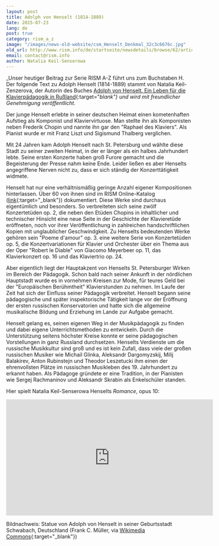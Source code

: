 ```yaml
---
layout: post
title: Adolph von Henselt (1814-1889)
date: 2015-07-23
lang: de
post: true
category: rism_a_z
image: "/images/news-old-website/csm_Henselt_Denkmal_32c3c6676c.jpg"
old_url: http://www.rism.info/de/startseite/newsdetails/browse/62/article/64/adolph-von-henselt-1814-1889.html
email: contact@rism.info
author: Natalia Keil-Senserowa
---
```



_Unser heutiger Beitrag zur Serie RISM A-Z führt uns zum Buchstaben H. Der folgende Text zu Adolph Henselt (1814-1889) stammt von Natalia Keil-Zenzerova, der Autorin des Buches [Adolph von Henselt. Ein Leben für die Klavierpädagogik in Rußland](http://www.peterlang.de/index.cfm?event=cmp.ccc.seitenstruktur.detailseiten&seitentyp=produkt&pk=37961&concordeid=53925){:target="_blank"} und wird mit freundlicher Genehmigung veröffentlicht._



Der junge Henselt erlebte in seiner deutschen Heimat einen kometenhaften Aufstieg als Komponist und Klaviervirtuose. Man stellte ihn als Komponisten neben Frederik Chopin und nannte ihn gar den "Raphael des Klaviers". Als Pianist wurde er mit Franz Liszt und Sigismund Thalberg verglichen.

Mit 24 Jahren kam Adolph Henselt nach St. Petersburg und wählte diese Stadt zu seiner zweiten Heimat, in der er länger als ein halbes Jahrhundert lebte. Seine ersten Konzerte haben groß Furore gemacht und die Begeisterung der Presse nahm keine Ende. Leider ließen es aber Henselts angegriffene Nerven nicht zu, dass er sich ständig der Konzerttätigkeit widmete.

Henselt hat nur eine verhältnismäßig geringe Anzahl eigener Kompositionen hinterlassen. Über 60 von ihnen sind im RISM Online-Katalog ([link](https://opac.rism.info/search?View=rism&author=Adolph+von+Henselt){:target="_blank"}) dokumentiert. Diese Werke sind durchaus eigentümlich und besonders. So verbreiteten sich seine zwölf Konzertetüden op. 2, die neben den Etüden Chopins in inhaltlicher und technischer Hinsicht eine neue Seite in der Geschichte der Klavieretüde eröffneten, noch vor ihrer Veröffentlichung in zahlreichen handschriftlichen Kopien mit unglaublicher Geschwindgkeit. Zu Henselts bedeutenden Werke gehören sein "Poeme d'amour" op. 3. eine weitere Serie von Konzertetüden op. 5, die Konzertvariationen für Klavier und Orchester über ein Thema aus der Oper "Robert le Diable" von Giacomo Meyerbeer op. 11, das Klavierkonzert op. 16 und das Klaviertrio op. 24.

Aber eigentlich liegt der Hauptakzent von Henselts St. Petersburger Wirken im Bereich der Pädagogik. Schon bald nach seiner Ankunft in der nördlichen Hauptstadt wurde es in vornehmen Kreisen zur Mode, für teures Geld bei der "Europäischen Berühmtheit" Klavierstunden zu nehmen. Im Laufe der Zeit hat sich der Einfluss seiner Pädagogik verbreitet. Henselt begann seine pädagogische und später inspektorische Tätigkeit lange vor der Eröffnung der ersten russischen Konservatorien und hatte sich die allgemeine musikalische Bildung und Erziehung im Lande zur Aufgabe gemacht.

Henselt gelang es, seinen eigenen Weg in der Musikpädagogik zu finden und dabei eigene Unterrichtsmethoden zu entwickeln. Durch die Unterstützung seitens höchster Kreise konnte er seine pädagogischen Vorstellungen in ganz Russland durchsetzen. Henselts Verdienste um die russische Musikkultur sind groß und es ist kein Zufall, dass viele der großen russischen Musiker wie Michail Glinka, Aleksandr Dargomyzskij, Milij Balakirev, Anton Rubinstejn und Theodor Leszetucki ihm einen der ehrenvollsten Plätze im russischen Musikleben des 19. Jahrhundert zu erkannt haben. Als Pädagoge gründete er eine Tradition, in der Pianisten wie Sergej Rachmaninov und Aleksandr Skrabin als Enkelschüler standen.



Hier spielt Natalia Keil-Senserowa Henselts _Romance_, opus 10:

<iframe width="560" height="315" src="https://www.youtube.com/embed/TOIPHqa0HvU" frameborder="0" allowfullscreen></iframe>



Bildnachweis: Statue von Adolph von Henselt in seiner Geburtsstadt Schwabach, Deutschland (Frank C. Müller, via [Wikimedia Commons](https://commons.wikimedia.org/wiki/File:Denkmal_Adolph_von_Henselt_fcm.jpg){:target="_blank"})




